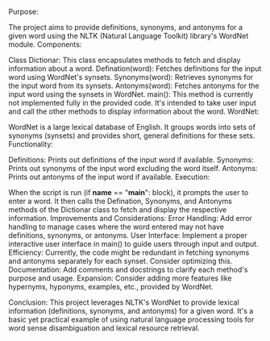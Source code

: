 Purpose:

The project aims to provide definitions, synonyms, and antonyms for a given word using the NLTK (Natural Language Toolkit) library's WordNet module.
Components:

Class Dictionar: This class encapsulates methods to fetch and display information about a word.
Defination(word): Fetches definitions for the input word using WordNet's synsets.
Synonyms(word): Retrieves synonyms for the input word from its synsets.
Antonyms(word): Fetches antonyms for the input word using the synsets in WordNet.
main(): This method is currently not implemented fully in the provided code. It's intended to take user input and call the other methods to display information about the word.
WordNet:

WordNet is a large lexical database of English. It groups words into sets of synonyms (synsets) and provides short, general definitions for these sets.
Functionality:

Definitions: Prints out definitions of the input word if available.
Synonyms: Prints out synonyms of the input word excluding the word itself.
Antonyms: Prints out antonyms of the input word if available.
Execution:

When the script is run (if __name__ == "__main__": block), it prompts the user to enter a word.
It then calls the Defination, Synonyms, and Antonyms methods of the Dictionar class to fetch and display the respective information.
Improvements and Considerations:
Error Handling: Add error handling to manage cases where the word entered may not have definitions, synonyms, or antonyms.
User Interface: Implement a proper interactive user interface in main() to guide users through input and output.
Efficiency: Currently, the code might be redundant in fetching synonyms and antonyms separately for each synset. Consider optimizing this.
Documentation: Add comments and docstrings to clarify each method's purpose and usage.
Expansion: Consider adding more features like hypernyms, hyponyms, examples, etc., provided by WordNet.

Conclusion:
This project leverages NLTK's WordNet to provide lexical information (definitions, synonyms, and antonyms) for a given word. It's a basic yet practical example of using natural language processing tools for word sense disambiguation and lexical resource retrieval.
